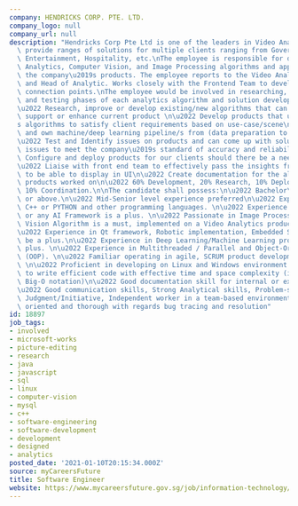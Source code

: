 ```yaml
---
company: HENDRICKS CORP. PTE. LTD.
company_logo: null
company_url: null
description: "Hendricks Corp Pte Ltd is one of the leaders in Video Analytics that\
  \ provide ranges of solutions for multiple clients ranging from Government, Security,\
  \ Entertainment, Hospitality, etc.\nThe employee is responsible for developing Video\
  \ Analytics, Computer Vision, and Image Processing algorithms and applications for\
  \ the company\u2019s products. The employee reports to the Video Analytic Team Leader\
  \ and Head of Analytic. Works closely with the Frontend Team to develop integrative\
  \ connection points.\nThe employee would be involved in researching, design, developing,\
  \ and testing phases of each analytics algorithm and solution development.\n\nResponsibilities:\n\
  \u2022 Research, improve or develop existing/new algorithms that can be used to\
  \ support or enhance current product \n\u2022 Develop products that use the company\u2019\
  s algorithms to satisfy client requirements based on use-case/scene\n\u2022 Work\
  \ and own machine/deep learning pipeline/s from (data preparation to training)\n\
  \u2022 Test and Identify issues on products and can come up with solutions to fix\
  \ issues to meet the company\u2019s standard of accuracy and reliability\n\u2022\
  \ Configure and deploy products for our clients should there be a need to do so\n\
  \u2022 Liaise with front end team to effectively pass the insights from analytics\
  \ to be able to display in UI\n\u2022 Create documentation for the algorithms or\
  \ products worked on\n\u2022 60% Development, 20% Research, 10% Deployment, and\
  \ 10% Coordination.\n\nThe candidate shall possess:\n\u2022 Bachelor\u2019s degree\
  \ or above.\n\u2022 Mid-Senior level experience preferred\n\u2022 Experience in\
  \ C++ or PYTHON and other programming languages. \n\u2022 Experience in TensorFlow\
  \ or any AI Framework is a plus. \n\u2022 Passionate in Image Processing and Computer\
  \ Vision Algorithm is a must, implemented on a Video Analytics product is a plus.\n\
  \u2022 Experience in Qt framework, Robotic implementation, Embedded System will\
  \ be a plus.\n\u2022 Experience in Deep Learning/Machine Learning projects is a\
  \ plus. \n\u2022 Experience in Multithreaded / Parallel and Object-Oriented Programming\
  \ (OOP). \n\u2022 Familiar operating in agile, SCRUM product development environments.\
  \ \n\u2022 Proficient in developing on Linux and Windows environment.\n\u2022 Keen\
  \ to write efficient code with effective time and space complexity (in terms of\
  \ Big-O notation)\n\u2022 Good documentation skill for internal or external audiences\n\
  \u2022 Good communication skills, Strong Analytical skills, Problem-solving skills,\
  \ Judgment/Initiative, Independent worker in a team-based environment.\n\u2022 Detail\
  \ oriented and thorough with regards bug tracing and resolution"
id: 18897
job_tags:
- involved
- microsoft-works
- picture-editing
- research
- java
- javascript
- sql
- linux
- computer-vision
- mysql
- c++
- software-engineering
- software-development
- development
- designed
- analytics
posted_date: '2021-01-10T20:15:34.000Z'
source: myCareersFuture
title: Software Engineer
website: https://www.mycareersfuture.gov.sg/job/information-technology/software-engineer-hendricks-corp-ec146027999fbc3230419afa7ecbe1f4
---
```

